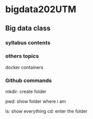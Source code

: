 # bigdata202UTM

## Big data class

### syllabus contents 


### others topics 
docker containers 


### Github commands
mkdir: create folder

pwd: show folder where i am

ls: show everything
cd: enter the folder


